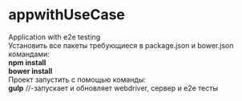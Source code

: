 # appwithUseCase
Application with e2e testing
<br>
Установить все пакеты требующиеся в package.json и bower.json командами:
<br>
<b>npm install</b>
<br>
<b>bower install</b>
<br>
Проект запустить с помощью команды:
<br>
<b>gulp</b>  //-запускает и обновляет webdriver, сервер и е2е тесты 

